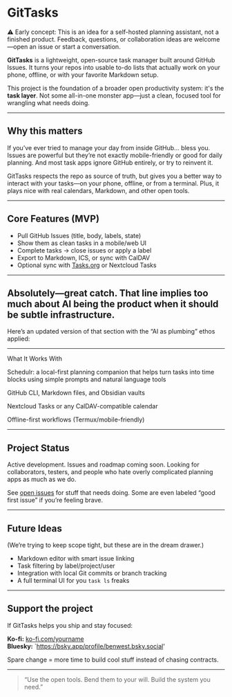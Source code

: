 # GitTasks

⚠️ Early concept: This is an idea for a self-hosted planning assistant, not a finished product. Feedback, questions, or collaboration ideas are welcome—open an issue or start a conversation.

**GitTasks** is a lightweight, open-source task manager built around GitHub Issues. It turns your repos into usable to-do lists that actually work on your phone, offline, or with your favorite Markdown setup.

This project is the foundation of a broader open productivity system: it's the **task layer**. Not some all-in-one monster app—just a clean, focused tool for wrangling what needs doing.

---

## Why this matters

If you’ve ever tried to manage your day from inside GitHub... bless you. Issues are powerful but they’re not exactly mobile-friendly or good for daily planning. And most task apps ignore GitHub entirely, or try to reinvent it.

GitTasks respects the repo as source of truth, but gives you a better way to interact with your tasks—on your phone, offline, or from a terminal. Plus, it plays nice with real calendars, Markdown, and other open tools.

---

## Core Features (MVP)

- Pull GitHub Issues (title, body, labels, state)
- Show them as clean tasks in a mobile/web UI
- Complete tasks → close issues or apply a label
- Export to Markdown, ICS, or sync with CalDAV
- Optional sync with [Tasks.org](https://tasks.org) or Nextcloud Tasks

---

## Absolutely—great catch. That line implies too much about AI being the product when it should be subtle infrastructure.

Here’s an updated version of that section with the “AI as plumbing” ethos applied:


---

What It Works With

Schedulr: a local-first planning companion that helps turn tasks into time blocks using simple prompts and natural language tools

GitHub CLI, Markdown files, and Obsidian vaults

Nextcloud Tasks or any CalDAV-compatible calendar

Offline-first workflows (Termux/mobile-friendly)

---

## Project Status

Active development. Issues and roadmap coming soon. Looking for collaborators, testers, and people who hate overly complicated planning apps as much as we do.

See [open issues](https://github.com/M0nkeyFl0wer/GitTasks/issues) for stuff that needs doing. Some are even labeled “good first issue” if you’re feeling brave.

---

## Future Ideas

(We’re trying to keep scope tight, but these are in the dream drawer.)

- Markdown editor with smart issue linking
- Task filtering by label/project/user
- Integration with local Git commits or branch tracking
- A full terminal UI for you `task ls` freaks

---

## Support the project

If GitTasks helps you ship and stay focused:

**Ko-fi:** [ko-fi.com/yourname](https://ko-fi.com/yourname)  
**Bluesky:** `https://bsky.app/profile/benwest.bsky.social'

Spare change = more time to build cool stuff instead of chasing contracts.

---

> “Use the open tools. Bend them to your will. Build the system you need.”

